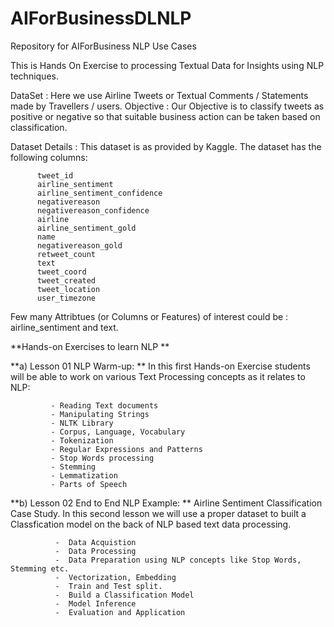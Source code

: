 # AIForBusinessDLNLP
Repository for AIForBusiness NLP Use Cases

This is Hands On Exercise to processing Textual Data for Insights using NLP techniques.

DataSet :  Here we use Airline Tweets or Textual Comments / Statements made by Travellers / users.
Objective :  Our Objective is to classify tweets as positive or negative so that suitable business action can be taken based on classification.

Dataset Details : This dataset is as provided by Kaggle. The dataset has the following columns:

          tweet_id
          airline_sentiment
          airline_sentiment_confidence
          negativereason
          negativereason_confidence
          airline
          airline_sentiment_gold
          name
          negativereason_gold
          retweet_count
          text
          tweet_coord
          tweet_created
          tweet_location
          user_timezone

Few many Attribtues (or Columns or Features) of interest could be : airline_sentiment and text.

**Hands-on Exercises to learn NLP
**

**a) Lesson 01 NLP Warm-up:
**   In this first Hands-on Exercise students will be able to work on various Text Processing concepts as it relates to NLP:
   
             - Reading Text documents
             - Manipulating Strings
             - NLTK Library 
             - Corpus, Language, Vocabulary
             - Tokenization
             - Regular Expressions and Patterns
             - Stop Words processing
             - Stemming
             - Lemmatization
             - Parts of Speech

**b) Lesson 02 End to End NLP Example: **
   Airline Sentiment Classification Case Study. In this second lesson we will use a proper dataset to built a Classfication model on the back of NLP based text data processing.
   
              -  Data Acquistion
              -  Data Processing 
              -  Data Preparation using NLP concepts like Stop Words, Stemming etc.
              -  Vectorization, Embedding
              -  Train and Test split.
              -  Build a Classification Model
              -  Model Inference
              -  Evaluation and Application

